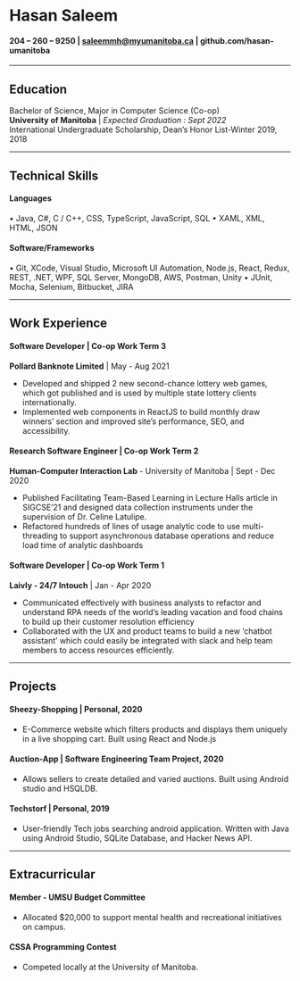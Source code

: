 # Hasan Saleem
####  204 – 260 – 9250 |  saleemmh@myumanitoba.ca | github.com/hasan-umanitoba 

---

## Education
 Bachelor of Science, Major in Computer Science (Co-op)  
 **University of Manitoba**  |  *Expected Graduation : Sept 2022*  
 International Undergraduate Scholarship, Dean’s Honor List-Winter 2019, 2018

---

## Technical Skills
#### Languages 
• Java,  C#, C / C++, CSS, TypeScript, JavaScript, SQL 
• XAML, XML, HTML, JSON 
#### Software/Frameworks
• Git, XCode, Visual Studio, Microsoft UI Automation, Node.js, React, Redux, REST, .NET, WPF, SQL Server, MongoDB, AWS, Postman, Unity
• JUnit, Mocha, Selenium, Bitbucket, JIRA

---
## Work Experience
#### Software Developer | Co-op Work Term 3
**Pollard Banknote Limited** | May - Aug 2021
* Developed and shipped 2 new second-chance lottery web games, which got published and is used by multiple state lottery clients internationally. 
* Implemented web components in ReactJS to build monthly draw winners’ section and improved site’s performance, SEO, and accessibility.

#### Research Software Engineer | Co-op Work Term 2
**Human-Computer Interaction Lab** - University of Manitoba | Sept - Dec 2020
* Published Facilitating Team-Based Learning in Lecture Halls article in SIGCSE’21 and designed data collection instruments under the supervision of Dr. Celine Latulipe.
* Refactored hundreds of lines of usage analytic code to use multi-threading to support asynchronous database operations and reduce load time of analytic dashboards 

#### Software Developer | Co-op Work Term 1
**Laivly - 24/7 Intouch** | Jan - Apr 2020
* Communicated effectively with business analysts to refactor and understand RPA needs of the world’s leading vacation and food chains to build up their customer resolution efficiency
* Collaborated with the UX and product teams to build a new ‘chatbot assistant’ which could easily be integrated with slack and help team members to access resources efficiently.

---

## Projects
#### Sheezy-Shopping | Personal, 2020
* E-Commerce website which filters products and displays them uniquely in a live shopping cart. Built using React and Node.js

#### Auction-App  | Software Engineering Team Project, 2020
* Allows sellers to create detailed and varied auctions. Built using Android studio and HSQLDB.

#### Techstorf | Personal, 2019
* User-friendly Tech jobs searching android application. Written with Java using Android Studio, SQLite Database, and Hacker News API.

---

## Extracurricular
#### Member - UMSU Budget Committee
* Allocated $20,000 to support mental health and recreational initiatives on campus.

#### CSSA Programming Contest 
* Competed locally at the University of Manitoba.
